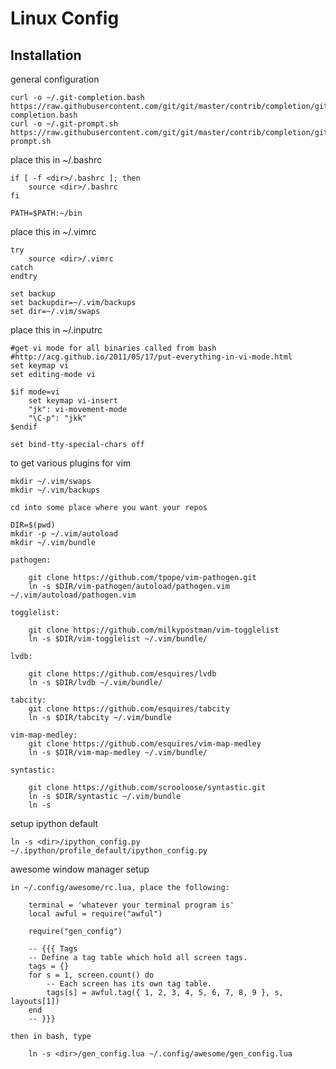 Linux Config
===

Installation
---

general configuration

    curl -o ~/.git-completion.bash https://raw.githubusercontent.com/git/git/master/contrib/completion/git-completion.bash
    curl -o ~/.git-prompt.sh https://raw.githubusercontent.com/git/git/master/contrib/completion/git-prompt.sh

place this in ~/.bashrc

    if [ -f <dir>/.bashrc ]; then
        source <dir>/.bashrc
    fi

    PATH=$PATH:~/bin

place this in ~/.vimrc

    try
        source <dir>/.vimrc
    catch
    endtry

    set backup
    set backupdir=~/.vim/backups
    set dir=~/.vim/swaps

place this in ~/.inputrc

    #get vi mode for all binaries called from bash
    #http://acg.github.io/2011/05/17/put-everything-in-vi-mode.html
    set keymap vi
    set editing-mode vi
    
    $if mode=vi
        set keymap vi-insert
        "jk": vi-movement-mode
        "\C-p": "jkk"
    $endif

    set bind-tty-special-chars off

to get various plugins for vim

    mkdir ~/.vim/swaps 
    mkdir ~/.vim/backups

    cd into some place where you want your repos

    DIR=$(pwd)
    mkdir -p ~/.vim/autoload
    mkdir ~/.vim/bundle

    pathogen:

        git clone https://github.com/tpope/vim-pathogen.git
        ln -s $DIR/vim-pathogen/autoload/pathogen.vim ~/.vim/autoload/pathogen.vim

    togglelist:

        git clone https://github.com/milkypostman/vim-togglelist
        ln -s $DIR/vim-togglelist ~/.vim/bundle/

    lvdb:

        git clone https://github.com/esquires/lvdb
        ln -s $DIR/lvdb ~/.vim/bundle/

    tabcity:
        git clone https://github.com/esquires/tabcity
        ln -s $DIR/tabcity ~/.vim/bundle

    vim-map-medley:
        git clone https://github.com/esquires/vim-map-medley
        ln -s $DIR/vim-map-medley ~/.vim/bundle/

    syntastic:

        git clone https://github.com/scrooloose/syntastic.git
        ln -s $DIR/syntastic ~/.vim/bundle
        ln -s 

setup ipython default

    ln -s <dir>/ipython_config.py ~/.ipython/profile_default/ipython_config.py

awesome window manager setup

    in ~/.config/awesome/rc.lua, place the following:

        terminal = 'whatever your terminal program is'
        local awful = require("awful")

        require("gen_config")

        -- {{{ Tags
        -- Define a tag table which hold all screen tags.
        tags = {}
        for s = 1, screen.count() do
            -- Each screen has its own tag table.
            tags[s] = awful.tag({ 1, 2, 3, 4, 5, 6, 7, 8, 9 }, s, layouts[1])
        end
        -- }}}

    then in bash, type

        ln -s <dir>/gen_config.lua ~/.config/awesome/gen_config.lua
